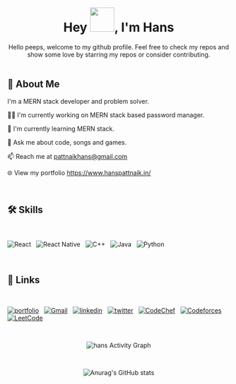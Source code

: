 <h1 align="center">Hey <img src="https://github.com/NoobMahbub/NoobMahbub/blob/main/Wave.gif" height="55px" width="55px">, I'm Hans</h1>

<div align='center'>
Hello peeps, welcome to my github profile. Feel free to check my repos and show some love by starring my repos or consider contributing.
</div>

<br/>

## 🚀 About Me

I'm a MERN stack developer and problem solver.

👩‍💻 I'm currently working on MERN stack based password manager.

🧠 I'm currently learning MERN stack.

💬 Ask me about code, songs and games.

📫 Reach me at pattnaikhans@gmail.com

🌐 View my portfolio https://www.hanspattnaik.in/

<br />

## 🛠 Skills

<br/>

![React](https://img.shields.io/badge/react-%2320232a.svg?style=for-the-badge&logo=react&logoColor=%2361DAFB)&nbsp;&nbsp;
![React Native](https://img.shields.io/badge/react_native-%2320232a.svg?style=for-the-badge&logo=react&logoColor=%2361DAFB)&nbsp;&nbsp;
![C++](https://img.shields.io/badge/c++-%2300599C.svg?style=for-the-badge&logo=c%2B%2B&logoColor=white)&nbsp;&nbsp;
![Java](https://img.shields.io/badge/java-%23ED8B00.svg?style=for-the-badge&logo=java&logoColor=white)&nbsp;&nbsp;
![Python](https://img.shields.io/badge/python-3670A0?style=for-the-badge&logo=python&logoColor=ffdd54)


<br />

## 🔗 Links

<br/>

[![portfolio](https://img.shields.io/badge/my_portfolio-000?style=for-the-badge&logo=ko-fi&logoColor=white)](https://hans-2002.github.io/)&nbsp;&nbsp;
[![Gmail](https://img.shields.io/badge/Gmail-D14836?style=for-the-badge&logo=gmail&logoColor=white)](mailto:pattnaikhans@gmail.com)&nbsp;&nbsp;
[![linkedin](https://img.shields.io/badge/linkedin-0A66C2?style=for-the-badge&logo=linkedin&logoColor=white)](https://www.linkedin.com/in/hanspattnaik/)&nbsp;&nbsp;
[![twitter](https://img.shields.io/badge/twitter-1DA1F2?style=for-the-badge&logo=twitter&logoColor=white)](https://twitter.com/hanspattnaik)&nbsp;&nbsp;
[![CodeChef](https://img.shields.io/badge/CodeChef-%23964B00.svg?style=for-the-badge&logo=CodeChef&logoColor=white)](https://www.codechef.com/users/funk_code_0101)&nbsp;&nbsp;
[![Codeforces](https://img.shields.io/badge/Codeforces-445f9d?style=for-the-badge&logo=Codeforces&logoColor=white)](https://codeforces.com/profile/pattnaikhans)&nbsp;&nbsp;
[![LeetCode](https://img.shields.io/badge/LeetCode-000000?style=for-the-badge&logo=LeetCode&logoColor=#d16c06)](https://leetcode.com/pattnaikhans/)


<br />

<div align='center'>

![hans Activity Graph](https://activity-graph.herokuapp.com/graph?username=HANS-2002&theme=react-dark&hide_border=true&area=true)

<br />

![Anurag's GitHub stats](https://github-readme-stats.vercel.app/api?username=HANS-2002&show_icons=true&theme=github_dark)

</div>
